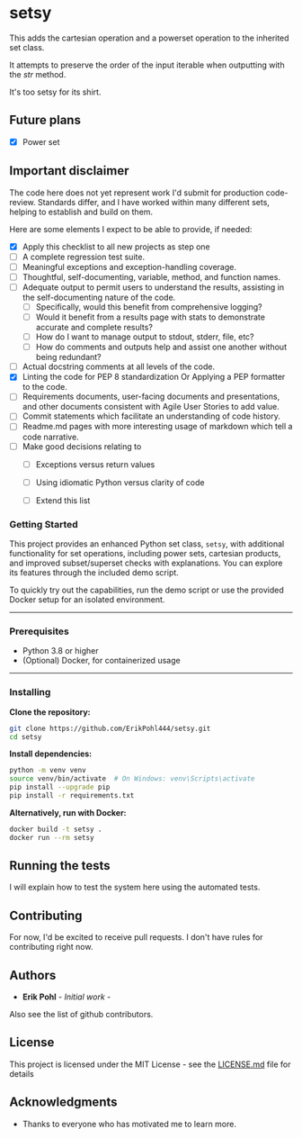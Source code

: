 # setsy 

This adds the cartesian operation and a powerset operation to the inherited set class.

It attempts to preserve the order of the input iterable when outputting with the _str_ method.

It's too setsy for its shirt.

## Future plans

- [x] Power set

## Important disclaimer

The code here does not yet represent work I'd submit for production code-review.  Standards differ, and I have worked within many different sets, helping to establish and build on them.

Here are some elements I expect to be able to provide, if needed:

- [x] Apply this checklist to all new projects as step one
- [ ] A complete regression test suite.
- [ ] Meaningful exceptions and exception-handling coverage.
- [ ] Thoughtful, self-documenting, variable, method, and function names.
- [ ] Adequate output to permit users to understand the results, assisting in the self-documenting nature of the code.
  - [ ] Specifically, would this benefit from comprehensive logging?
  - [ ] Would it benefit from a results page with stats to demonstrate accurate and complete results?
  - [ ] How do I want to manage output to stdout, stderr, file, etc?
  - [ ] How do comments and outputs help and assist one another without being redundant?
- [ ] Actual docstring comments at all levels of the code.
- [x] Linting the code for PEP 8 standardization Or Applying a PEP formatter to the code.
- [ ] Requirements documents, user-facing documents and presentations, and other documents consistent with Agile User Stories to add value.
- [ ] Commit statements which facilitate an understanding of code history.
- [ ] Readme.md pages with more interesting usage of markdown which tell a code narrative. 
- [ ] Make good decisions relating to
  - [ ] Exceptions versus return values
  - [ ] Using idiomatic Python versus clarity of code
  - [ ] Extend this list


### Getting Started

This project provides an enhanced Python set class, `setsy`, with additional functionality for set operations, including power sets, cartesian products, and improved subset/superset checks with explanations. You can explore its features through the included demo script.

To quickly try out the capabilities, run the demo script or use the provided Docker setup for an isolated environment.

---

### Prerequisites

- Python 3.8 or higher
- (Optional) Docker, for containerized usage

---

### Installing

**Clone the repository:**
```bash
git clone https://github.com/ErikPohl444/setsy.git
cd setsy
```

**Install dependencies:**
```bash
python -m venv venv
source venv/bin/activate  # On Windows: venv\Scripts\activate
pip install --upgrade pip
pip install -r requirements.txt
```

**Alternatively, run with Docker:**
```bash
docker build -t setsy .
docker run --rm setsy
```

## Running the tests

I will explain how to test the system here using the automated tests.

## Contributing

For now, I'd be excited to receive pull requests.  I don't have rules for contributing right now.

## Authors

* **Erik Pohl** - *Initial work* - 

Also see the list of github contributors.

## License

This project is licensed under the MIT License - see the [LICENSE.md](LICENSE.md) file for details

## Acknowledgments

* Thanks to everyone who has motivated me to learn more.
